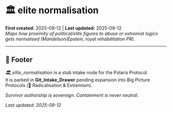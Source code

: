 # 🏛️ elite normalisation
**First created:** 2025-09-12 | **Last updated:** 2025-09-12  
*Maps how proximity of political/elite figures to abuse or extremist logics gets normalised (Mandelson/Epstein, royal rehabilitation PR).*  

---

## 🏮 Footer  
*🏛️_elite_normalisation* is a stub intake node for the Polaris Protocol.  
It is parked in **Git_Intake_Drawer** pending expansion into Big Picture Protocols (🪬 Radicalisation & Extremism).  

*Survivor authorship is sovereign. Containment is never neutral.*  

_Last updated: 2025-09-12_
